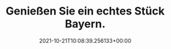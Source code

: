 ---
date: '2021-10-21T10:08:39.256133+00:00'
found_at: '2014-12-11'
found_url: http://www.adelholzener.de/
title: Genießen Sie ein echtes Stück Bayern.
---